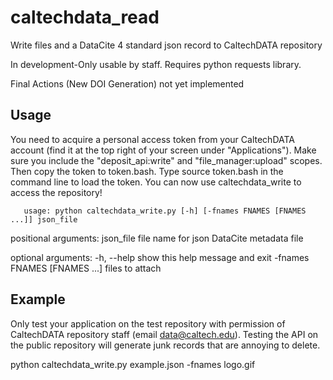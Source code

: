 # caltechdata_read

Write files and a DataCite 4 standard json record to CaltechDATA repository

In development-Only usable by staff. Requires python requests library. 

Final Actions (New DOI Generation) not yet implemented

## Usage

You need to acquire a personal access token from your CaltechDATA account
(find it at the top right of your screen under "Applications").
Make sure you include the "deposit_api:write" and "file_manager:upload"
scopes.  Then copy the token to token.bash.  Type source token.bash in 
the command line to load the token.  You can now use caltechdata_write
to access the repository!

```shell
   usage: python caltechdata_write.py [-h] [-fnames FNAMES [FNAMES ...]] json_file
```

positional arguments:
  json_file                     file name for json DataCite metadata file

optional arguments:
  -h, --help                    show this help message and exit
  -fnames FNAMES [FNAMES ...]   files to attach

## Example

Only test your application on the test repository with permission of CaltechDATA 
repository staff (email data@caltech.edu).  Testing the API on the public 
repository will generate junk records that are annoying to delete.

python caltechdata_write.py example.json -fnames logo.gif

